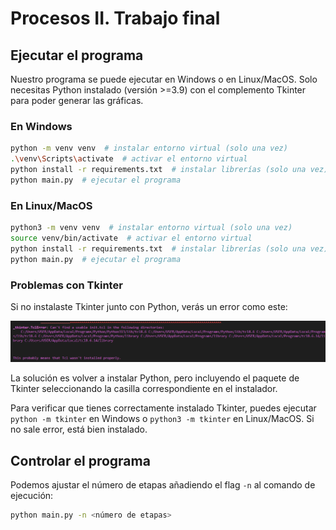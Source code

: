 # Procesos II. Trabajo final

## Ejecutar el programa

Nuestro programa se puede ejecutar en Windows o en Linux/MacOS. Solo necesitas Python instalado (versión >=3.9) con el complemento Tkinter para poder generar las gráficas.

### En Windows

```bash
python -m venv venv  # instalar entorno virtual (solo una vez)
.\venv\Scripts\activate  # activar el entorno virtual
python install -r requirements.txt  # instalar librerías (solo una vez)
python main.py  # ejecutar el programa
```

### En Linux/MacOS

```bash
python3 -m venv venv  # instalar entorno virtual (solo una vez)
source venv/bin/activate  # activar el entorno virtual
python install -r requirements.txt  # instalar librerías (solo una vez)
python main.py  # ejecutar el programa
```

### Problemas con Tkinter

Si no instalaste Tkinter junto con Python, verás un error como este:

![alt](readme_images/tkinter.png)

La solución es volver a instalar Python, pero incluyendo el paquete de Tkinter seleccionando la casilla correspondiente en el instalador.

Para verificar que tienes correctamente instalado Tkinter, puedes ejecutar `python -m tkinter` en Windows o `python3 -m tkinter` en Linux/MacOS. Si no sale error, está bien instalado.

## Controlar el programa

Podemos ajustar el número de etapas añadiendo el flag `-n` al comando de ejecución:

```bash
python main.py -n <número de etapas>
```
